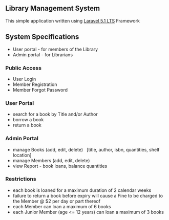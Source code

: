 ## Library Management System

This simple application written using [Laravel 5.1 LTS](https://laravel.com/docs/5.1) Framework

## System Specifications

- User portal  - for members of the Library
- Admin portal - for Librarians

### Public Access

- User Login
- Member Registration
- Member Forgot Password

### User Portal

- search for a book by Title and/or Author
- borrow a book
- return a book

### Admin Portal

- manage Books (add, edit, delete)   [title, author, isbn, quantities, shelf location]
- manage Members (add, edit, delete)
- view Report - book loans, balance quantities

### Restrictions

- each book is loaned for a maximum duration of 2 calendar weeks
- failure to return a book before expiry will cause a Fine to be charged to the Member @ $2 per day or part thereof
- each Member can loan a maximum of 6 books
- each Junior Member (age <= 12 years) can loan a maximum of 3 books

